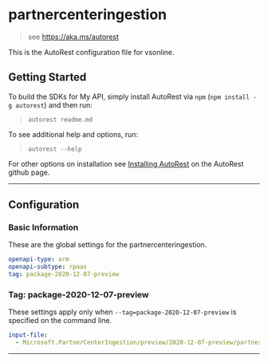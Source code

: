 # partnercenteringestion

> see https://aka.ms/autorest

This is the AutoRest configuration file for vsonline.

## Getting Started

To build the SDKs for My API, simply install AutoRest via `npm` (`npm install -g autorest`) and then run:

> `autorest readme.md`

To see additional help and options, run:

> `autorest --help`

For other options on installation see [Installing AutoRest](https://aka.ms/autorest/install) on the AutoRest github page.

---

## Configuration

### Basic Information

These are the global settings for the partnercenteringestion.

```yaml
openapi-type: arm
openapi-subtype: rpaas
tag: package-2020-12-07-preview
```

### Tag: package-2020-12-07-preview

These settings apply only when `--tag=package-2020-12-07-preview` is specified on the command line.

```yaml $(tag) == 'package-2020-12-07-preview'
input-file:
  - Microsoft.PartnerCenterIngestion/preview/2020-12-07-preview/partnercenteringestion.json
```
---
